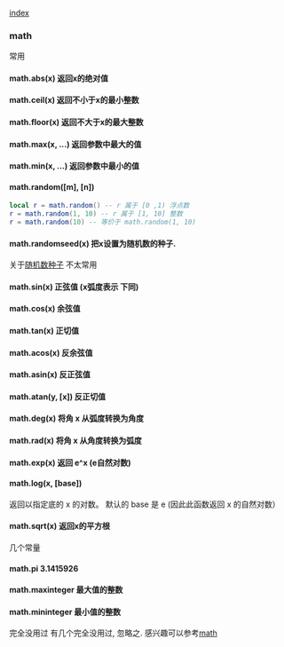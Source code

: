 <a id = "help" href = "help/lib.md">index</a>  


### math
常用
#### math.abs(x) 返回x的绝对值
#### math.ceil(x) 返回不小于x的最小整数
#### math.floor(x) 返回不大于x的最大整数
#### math.max(x, ...) 返回参数中最大的值
#### math.min(x, ...) 返回参数中最小的值
#### math.random([m], [n])
```lua
local r = math.random() -- r 属于 [0 ,1) 浮点数
r = math.random(1, 10) -- r 属于 [1, 10] 整数
r = math.random(10) -- 等价于 math.random(1, 10)
```
#### math.randomseed(x) 把x设置为随机数的种子.
关于[随机数种子](https://www.jianshu.com/p/df1c6d3c153a)
不太常用
#### math.sin(x) 正弦值 (x弧度表示 下同)
#### math.cos(x) 余弦值
#### math.tan(x) 正切值
#### math.acos(x) 反余弦值 
#### math.asin(x) 反正弦值
#### math.atan(y, [x]) 反正切值
#### math.deg(x) 将角 x 从弧度转换为角度
#### math.rad(x) 将角 x 从角度转换为弧度
#### math.exp(x) 返回 e^x (e自然对数)
#### math.log(x, [base]) 
返回以指定底的 x 的对数。 默认的 base 是 e (因此此函数返回 x 的自然对数）
#### math.sqrt(x) 返回x的平方根
几个常量
#### math.pi 3.1415926
#### math.maxinteger 最大值的整数
#### math.mininteger 最小值的整数

完全没用过
有几个完全没用过, 忽略之. 感兴趣可以参考[math](https://www.runoob.com/manual/lua53doc/manual.html#6.7)
